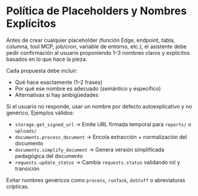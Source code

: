 ﻿---
version: 1.0
last_updated: 2025-10-31
status: Active
owners: ['Engineering Team']
---

# Política de Placeholders y Nombres Explícitos

Antes de crear cualquier placeholder (función Edge, endpoint, tabla, columna, tool MCP, job/cron, variable de entorno, etc.), el asistente debe pedir confirmación al usuario proponiendo 1–3 nombres claros y explícitos basados en lo que hace la pieza.

Cada propuesta debe incluir:

- Qué hace exactamente (1–2 frases)
- Por qué ese nombre es adecuado (semántico y específico)
- Alternativas si hay ambigüedades

Si el usuario no responde, usar un nombre por defecto autoexplicativo y no genérico. Ejemplos válidos:

- `storage.get_signed_url` → Emite URL firmada temporal para `reports/` o `uploads/`
- `documents.process_document` → Encola extracción + normalización del documento
- `documents.simplify_document` → Genera versión simplificada pedagógica del documento
- `requests.update_status` → Cambia `requests.status` validando rol y transición

Evitar nombres genéricos como `process`, `runTask`, `doStuff` o abreviaturas crípticas.
